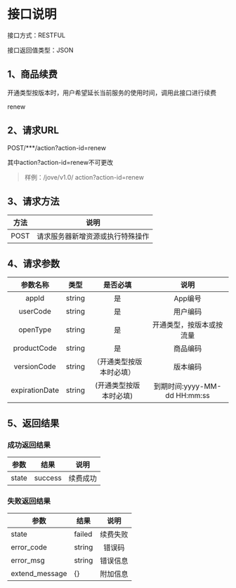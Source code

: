 # 接口说明

接口方式：RESTFUL

接口返回值类型：JSON

## 1、商品续费

开通类型按版本时，用户希望延长当前服务的使用时间，调用此接口进行续费

renew

## 2、请求URL

POST/***/action?action-id=renew

其中action?action-id=renew不可更改

> 样例：/jove/v1.0/ action?action-id=renew

## 3、请求方法

| 方法 | 说明                             |
| ---- | -------------------------------- |
| POST | 请求服务器新增资源或执行特殊操作 |

## 4、请求参数

|    参数名称    |  类型  |         是否必填         |             说明             |
| :------------: | :----: | :----------------------: | :--------------------------: |
|     appId      | string |            是            |           App编号            |
|    userCode    | string |            是            |           用户编码           |
|    openType    | string |            是            |   开通类型，按版本或按流量   |
|  productCode   | string |            是            |           商品编码           |
|  versionCode   | string | （开通类型按版本时必填） |           版本编码           |
| expirationDate | string |  (开通类型按版本时必填)  | 到期时间:yyyy-MM-dd HH:mm:ss |



## 5、返回结果

### 成功返回结果

| 参数  |  结果   |   说明   |
| :---: | :-----: | :------: |
| state | success | 续费成功 |

### 失败返回结果

| 参数           | 结果   |   说明   |
| -------------- | ------ | :------: |
| state          | failed | 续费失败 |
| error_code     | string |  错误码  |
| error_msg      | string | 错误信息 |
| extend_message | {}     | 附加信息 |

